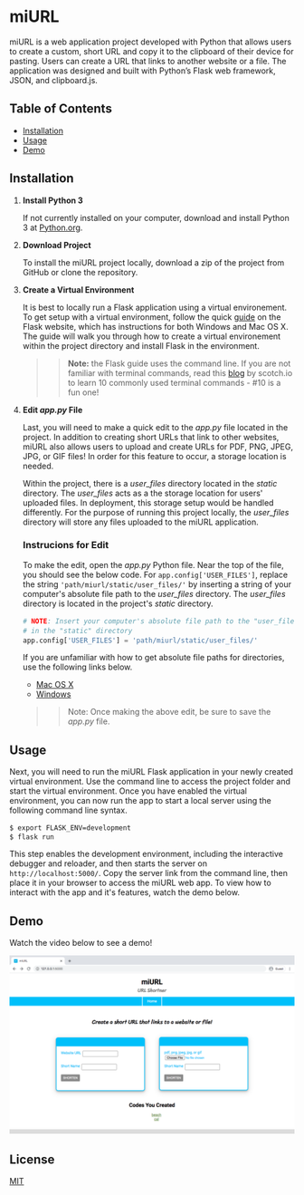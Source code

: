 # miURL

miURL is a web application project developed with Python that allows users to create a custom, 
short URL and copy it to the clipboard of their device for pasting. Users can create
a URL that links to another website or a file. The application was designed and built with 
Python’s Flask web framework, JSON, and clipboard.js. 


## Table of Contents

* [Installation](https://github.com/t-mcneal/miurl/blob/master/README.md#installation)
* [Usage](https://github.com/t-mcneal/miurl/blob/master/README.md#usage)
* [Demo](https://github.com/t-mcneal/miurl/blob/master/README.md#demo)


## Installation

1. **Install Python 3**

    If not currently installed on your computer, download and install Python 3 at [Python.org](https://www.python.org/downloads/).

2. **Download Project**

    To install the miURL project locally, download a zip of the project from GitHub or clone the repository.

3. **Create a Virtual Environment**

    It is best to locally run a Flask application using a virtual environement. To get setup with a virtual 
    environment, follow the quick [guide](https://flask.palletsprojects.com/en/1.1.x/installation/#installation) 
    on the Flask website, which has instructions for both Windows and Mac OS X. The guide will walk you through 
    how to create a virtual environement within the project directory and install Flask in the environment. 
    
    >> **Note:** the Flask guide uses the command line. If you are not familiar with terminal commands, read this 
    >> [blog](https://scotch.io/bar-talk/10-need-to-know-mac-terminal-commands) by scotch.io to learn 10 commonly
    >> used terminal commands - #10 is a fun one!

4. **Edit *app.py* File**

    Last, you will need to make a quick edit to the *app.py* file located in the project. In addition to creating
    short URLs that link to other websites, miURL also allows users to upload and create URLs for PDF, PNG, JPEG, 
    JPG, or GIF files! In order for this feature to occur, a storage location is needed.

    Within the project, there is a *user_files* directory located in the *static* directory. The *user_files* 
    acts as a the storage location for users' uploaded files. In deployment, this storage setup would be handled 
    differently. For the purpose of running this project locally, the *user_files* directory will store 
    any files uploaded to the miURL application.

    ### Instrucions for Edit

    To make the edit, open the *app.py* Python file. Near the top of the file, you should see the below code.
    For `app.config['USER_FILES']`, replace the string `'path/miurl/static/user_files/'` by inserting a string
    of your computer's absolute file path to the *user_files* directory. The *user_files* directory is located 
    in the project's *static* directory.

    ```python 
    # NOTE: Insert your computer's absolute file path to the "user_files" directory located 
    # in the "static" directory
    app.config['USER_FILES'] = 'path/miurl/static/user_files/'
    ```

    If you are unfamiliar with how to get absolute file paths for directories, use the following links below.

    * [Mac OS X](https://macpaw.com/how-to/get-file-path-mac)
    * [Windows](https://www.sony.com/electronics/support/articles/00015251)

    >> Note: Once making the above edit, be sure to save the *app.py* file.


## Usage

Next, you will need to run the miURL Flask application in your newly created virtual environment.
Use the command line to access the project folder and start the virtual environment. Once you have
enabled the virtual environment, you can now run the app to start a local server using the 
following command line syntax.

```
$ export FLASK_ENV=development
$ flask run
```

This step enables the development environment, including the interactive debugger and reloader, and then starts the server on `http://localhost:5000/`. Copy the server link from the command line, then place it in your browser to access the miURL web app. To view how to interact with the app and it's features, watch the demo below.


## Demo

Watch the video below to see a demo!

[![Watch the video](https://github.com/t-mcneal/miurl/blob/master/readme_image/miurl_screenshot.png)](https://youtu.be/arbSqG113i0)


## License

[MIT](https://choosealicense.com/licenses/mit/)























